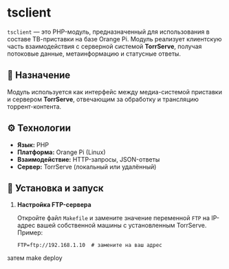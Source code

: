 # tsclient

`tsclient` — это PHP-модуль, предназначенный для использования в составе ТВ-приставки на базе Orange Pi. Модуль реализует клиентскую часть взаимодействия с серверной системой **TorrServe**, получая потоковые данные, метаинформацию и статусные ответы.

## 📌 Назначение

Модуль используется как интерфейс между медиа-системой приставки и сервером **TorrServe**, отвечающим за обработку и трансляцию торрент-контента.

## ⚙️ Технологии

- **Язык:** PHP
- **Платформа:** Orange Pi (Linux)
- **Взаимодействие:** HTTP-запросы, JSON-ответы
- **Сервер:** TorrServe (локальный или удалённый)


## 🧰 Установка и запуск

1. **Настройка FTP-сервера**

   Откройте файл `Makefile` и замените значение переменной `FTP` на IP-адрес вашей собственной машины с установленным TorrServe.  
   Пример:
   ```make
   FTP=ftp://192.168.1.10  # замените на ваш адрес
  затем
  make deploy
